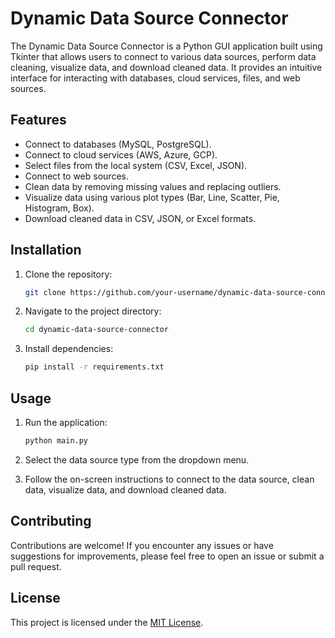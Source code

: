 # Dynamic Data Source Connector

The Dynamic Data Source Connector is a Python GUI application built using Tkinter that allows users to connect to various data sources, perform data cleaning, visualize data, and download cleaned data. It provides an intuitive interface for interacting with databases, cloud services, files, and web sources.

## Features

- Connect to databases (MySQL, PostgreSQL).
- Connect to cloud services (AWS, Azure, GCP).
- Select files from the local system (CSV, Excel, JSON).
- Connect to web sources.
- Clean data by removing missing values and replacing outliers.
- Visualize data using various plot types (Bar, Line, Scatter, Pie, Histogram, Box).
- Download cleaned data in CSV, JSON, or Excel formats.

## Installation

1. Clone the repository:

    ```bash
    git clone https://github.com/your-username/dynamic-data-source-connector.git
    ```

2. Navigate to the project directory:

    ```bash
    cd dynamic-data-source-connector
    ```

3. Install dependencies:

    ```bash
    pip install -r requirements.txt
    ```

## Usage

1. Run the application:

    ```bash
    python main.py
    ```

2. Select the data source type from the dropdown menu.
3. Follow the on-screen instructions to connect to the data source, clean data, visualize data, and download cleaned data.

## Contributing

Contributions are welcome! If you encounter any issues or have suggestions for improvements, please feel free to open an issue or submit a pull request.

## License

This project is licensed under the [MIT License](LICENSE).
